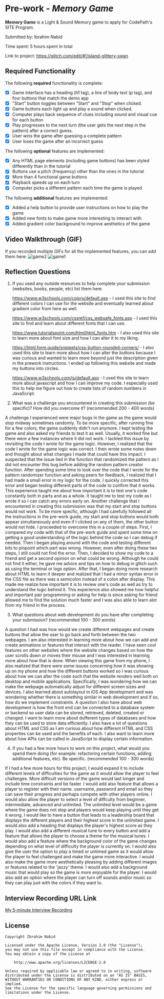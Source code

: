 # Pre-work - *Memory Game*

**Memory Game** is a Light & Sound Memory game to apply for CodePath's SITE Program. 

Submitted by: Ibrahim Nabid

Time spent: 5 hours spent in total

Link to project: 
https://glitch.com/edit/#!/island-glittery-swan

## Required Functionality

The following **required** functionality is complete:

* [X] Game interface has a heading (h1 tag), a line of body text (p tag), and four buttons that match the demo app
* [X] "Start" button toggles between "Start" and "Stop" when clicked. 
* [X] Game buttons each light up and play a sound when clicked. 
* [X] Computer plays back sequence of clues including sound and visual cue for each button
* [X] Play progresses to the next turn (the user gets the next step in the pattern) after a correct guess. 
* [X] User wins the game after guessing a complete pattern
* [X] User loses the game after an incorrect guess

The following **optional** features are implemented:

* [X] Any HTML page elements (including game buttons) has been styled differently than in the tutorial
* [X] Buttons use a pitch (frequency) other than the ones in the tutorial
* [X] More than 4 functional game buttons
* [X] Playback speeds up on each turn
* [X] Computer picks a different pattern each time the game is played

The following **additional** features are implemented:

- [X] Added a help button to provide user instructions on how to play the game
- [X] Added new fonts to make game more interesting to interact with
- [X] Added gradient color background to improve aesthetics of the game

## Video Walkthrough (GIF)

If you recorded multiple GIFs for all the implemented features, you can add them here:
![game2](https://user-images.githubusercontent.com/79735610/161360717-84894369-dc1d-4172-9fff-bcef5373dc92.gif)
![game1](https://user-images.githubusercontent.com/79735610/161360251-30311a29-3c69-4658-9012-ed37fd246e65.gif)



## Reflection Questions
1. If you used any outside resources to help complete your submission (websites, books, people, etc) list them here.

   https://www.w3schools.com/colors/default.asp - I used this site to find different colors I can use for the website and eventually learned about gradient  color from here as well.
   
   https://www.w3schools.com/cssref/css_websafe_fonts.asp - I used this site to find and learn about different fonts that I can use.
   
   https://www.tutorialspoint.com/html/html_fonts.htm - I also used this site to learn more about font size and how I can alter it to my liking.
   
   https://html.form.guide/snippets/css-button-rounded-corners/ - I also used this site to learn more about how I can alter the buttons because I was curious and wanted to learn more beyond just the description given in the prework instructions. I ended up following this website and made my buttons into circles.
   
   https://www.w3schools.com/js/default.asp - I used this site to learn more about javascript and how I can improve my code. I especially used this to help me figure out how to create lists of random numbers in JavaScript.

2. What was a challenge you encountered in creating this submission (be specific)? How did you overcome it? (recommended 200 - 400 words) 

A challenge I experienced were major bugs in the game as the game would stop midway sometimes randomly. To be more specific, after running fine for a few colors, the game suddenly didn't run anymore. I kept testing the game and also asked my friends to test it as well. Usually, it worked fine but there were a few instances where it did not work. I tackled this issue by revisiting the code I wrote for the game logic. However, I realized that the code I wrote for the game logic was correct. I then wrote some notes down and thought about what changes I made that could have this impact. I suspected that the issue lied in the function that randomized the pattern as I did not encounter this bug before adding the random pattern creator function. After spending some time to look over the code that I wrote for the pattern randomizer function and asking peers for feedback, I realized that I had made a small error in my logic for the code. I quickly corrected this error and began testing different parts of the code to confirm that it works. This experience taught me about how important it is to test one's code constantly both in parts and as a whole. It taught me to test my code as I wrote it so I can catch any errors early on. Another challenge that I encountered in creating this submission was that my start and stop buttons would not work. To be more specfic, although I had carefully followed all the instructions in the pre-work guide, my start and stop buttons would both appear simultaneously and even if I clicked on any of them, the other button would not hide. I proceeded to overcome this in a couple of steps. First, I compared my code with that of the pre-work guide and spent some time on getting a good understanding of the logic behind the code so I can debug if needed. Then I began playing around with the code and testing different bits to pinpoint which part was wrong. However, even after doing these two steps, I still could not find the error. Then, I decided to show my code to a friend and get a second opinion on what could be wrong. Although he could not find it either, he gave me advice and tips on how to debug in glitch such as using the terminal or logs option. After that, I began doing more research about HTML to learn it deeper and realized that I had a minor syntax error in the CSS file as there was a semicolon instead of a colon after display. This made me realize how important it is to review one's code as well as try to understand the logic behind it. This experience also showed me how helpful and important pair programming or asking for help is since asking for friend allowed me to find the solution much faster and I was also able to learn alot from my friend in the process. 

3. What questions about web development do you have after completing your submission? (recommended 100 - 300 words) 

A question I had was how would we create different webpages and create buttons that allow the user to go back and forth between the two webpages. I am also interested in learning more about how we can add and create animations or features that interact with the reader. I have seen cool features on other websites where the website changes based on how the user scrolls down or moves their mouse and I was interested in learning more about how that is done. When viewing this game from my phone, I also realized that there were some issues concerning how it was showing up on my phone and how the different buttons worked so I was curious about how we can alter the code such that the website renders well both on desktop and mobile applications. Specifically, I was wondering how we can make the webpage automatically adjust for different screen sizes and devices. I also learned about autolayout in iOS App development and was wondering whether there is something similar in web development and if so, how do we implement constraints. A question I also have about web development is how the front end can be connected to a database system or backend so user data can be stored, retrieved, deleted, created or changed. I want to learn more about dufferent types of databases and how they can be used to store data efficiently. I also have a lot of questions about HTML and CSS as I am curious about how different HTML and CSS properties can be used and the benefits of each. I also want to learn more about how APIs can be called in JavaScript to display certain information. 

4. If you had a few more hours to work on this project, what would you spend them doing (for example: refactoring certain functions, adding additional features, etc). Be specific. (recommended 100 - 300 words) 

If I had a few more hours for this project, I would expand it to include different levels of difficulties for the game as it would allow the player to feel challenges. More difficult versions of the game would last longer and include time constraints and be faster. I would add also feature that allows a player to register with their name. username, password and email so they can save their progress and perhaps compete with other players online. I would also allow the player to select a level of diffculty from beginner, intermediate, advanced and unlimited. The unlimited level would be a game where the game does not stop and players would keep playing until they get it wrong. I would like to have a button that leads to a leadership board that displays the different players and their highest score in the unlimited game. I would also add a heading that displays the player's highest score as they play. I would also add a different musical tune to every button and add a feature that allows the player to choose a theme for the musical tunes. I would also add a feature where the background color of the game changes depending on what level of difficulty the player is currently on. I would also give the user the option to play a timed or untimed game as it would allow the player to feel challenged and make the game more interactive. I would also make the game more aesthetically pleasing by adding different images or features related to the 'jazzy' theme. I would also add a background music that would play so the game is more enjoyable for the player. I would also add an option where the player can turn off sounds and/or music so they can play just with the colors if they want to.



## Interview Recording URL Link

[My 5-minute Interview Recording](https://www.youtube.com/watch?v=Xq0D_Bh7Oiw)


## License

    Copyright Ibrahim Nabid

    Licensed under the Apache License, Version 2.0 (the "License");
    you may not use this file except in compliance with the License.
    You may obtain a copy of the License at

        http://www.apache.org/licenses/LICENSE-2.0

    Unless required by applicable law or agreed to in writing, software
    distributed under the License is distributed on an "AS IS" BASIS,
    WITHOUT WARRANTIES OR CONDITIONS OF ANY KIND, either express or implied.
    See the License for the specific language governing permissions and
    limitations under the License.

